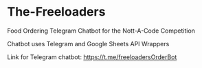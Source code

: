 # The-Freeloaders
Food Ordering Telegram Chatbot for the Nott-A-Code Competition


Chatbot uses Telegram and Google Sheets API Wrappers

Link for Telegram chatbot: https://t.me/freeloadersOrderBot